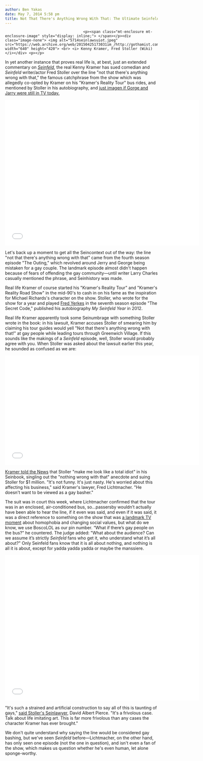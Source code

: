 ```yaml
---
author: Ben Yakas
date: May 7, 2014 5:58 pm
title: Not That There's Anything Wrong With That: The Ultimate Seinfeld Lawsuit About Nothing
---
```


	
										<p><span class="mt-enclosure mt-enclosure-image" style="display: inline;"> </span></p><div class="image-none"> <img alt="5714seinlawsuiot.jpeg" src="https://web.archive.org/web/20150425173031im_/http://gothamist.com/attachments/byakas/5714seinlawsuiot.jpeg" width="640" height="420"> <br> <i> Kenny Kramer, Fred Stoller (Wiki)</i></div> <p></p>

<p>In yet another instance that proves real life is, at best, just an extended commentary on <a href="https://web.archive.org/web/20150425173031/http://gothamist.com/tags/seinfeld"><em>Seinfeld</em></a>, the real Kenny Kramer has sued comedian and <em>Seinfeld</em> writer/actor Fred Stoller over the line &quot;not that there&apos;s anything wrong with that,&quot; the famous catchphrase from the show which was allegedly co-opted by Kramer on his &quot;Kramer&apos;s Reality Tour&quot; bus rides, and mentioned by Stoller in his autobiography, and <a href="https://web.archive.org/web/20150425173031/https://twitter.com/Seinfeld2000">just imagen if Gorge and Jarry were still in TV today.</a></p>

<p><iframe width="640" height="480" src="//web.archive.org/web/20150425173031if_/http://www.youtube.com/embed/Oj3VphK9AMk" frameborder="0" allowfullscreen></iframe></p>

<p>Let&apos;s back up a moment to get all the Seincontext out of the way: the line &quot;not that there&apos;s anything wrong with that&quot; came from the fourth season episode &quot;The Outing,&quot; which revolved around Jerry and George being mistaken for a gay couple. The landmark episode almost didn&apos;t happen because of fears of offending the gay community&#x2014;until writer Larry Charles casually mentioned the phrase, and Seinhistory was made.</p>

<p>Real life Kramer of course started his &quot;Kramer&apos;s Reality Tour&quot; and &quot;Kramer&apos;s Reality Road Show&quot; in the mid-90&apos;s to cash in on his fame as the inspiration for Michael Richards&apos;s character on the show. Stoller, who wrote for the show for a year and played <a href="https://web.archive.org/web/20150425173031/http://seinfeld.wikia.com/wiki/Fred_Yerkes">Fred Yerkes</a> in the seventh season episode &quot;The Secret Code,&quot; published his autobiography <em>My Seinfeld Year</em> in 2012. </p>

<p>Real life Kramer apparently took some Seinumbrage with something Stoller wrote in the book: in his lawsuit, Kramer accuses Stoller of smearing him by claiming his tour guides would yell &quot;Not that there&apos;s anything wrong with that!&quot; at gay people while leading tours through Greenwich Village. If this sounds like the makings of a <em>Seinfeld</em> episode, well, Stoller would probably agree with you. When Stoller was asked about the lawsuit earlier this year, he sounded as confused as we are:</p>

<p><iframe width="640" height="360" src="//web.archive.org/web/20150425173031if_/http://www.youtube.com/embed/VT73_MEFoBM" frameborder="0" allowfullscreen></iframe></p>

<p><a href="https://web.archive.org/web/20150425173031/http://www.nydailynews.com/entertainment/tv-movies/kenny-kramer-inspiration-kramer-seinfeld-files-1m-suit-article-1.1561825">Kramer told the News</a> that Stoller &quot;make me look like a total idiot&quot; in his Seinbook, singling out the &quot;nothing wrong with that&quot; anecdote and suing Stoller for $1 million. &quot;It&apos;s not funny. It&apos;s just nasty. He&apos;s worried about this affecting his business,&quot; said Kramer&apos;s lawyer, Fred Lichtmacher. &quot;He doesn&apos;t want to be viewed as a gay basher.&quot; </p>

<p>The suit was in court this week, where Lichtmacher confirmed that the tour was in an enclosed, air-conditioned bus, so...passersby wouldn&#x2019;t actually have been able to hear the line, if it even was said, and even if it was said, it was a direct reference to something on the show that was <a href="https://web.archive.org/web/20150425173031/http://books.google.com/books?id=CeqG46cYjuMC&amp;pg=PA191#v=onepage&amp;q&amp;f=false">a landmark TV moment</a> about homophobia and changing social values, but what do we know, we use BoscoLOL as our pin number. &#x201C;What if there&#x2019;s gay people on the bus?&#x201D; he countered. The judge added: &quot;What about the audience? Can we assume it&#x2019;s strictly <em>Seinfeld</em> fans who get it, who understand what it&#x2019;s all about?&quot; Only Seinfeld fans know that it is all about nothing, and nothing is all it is about, except for yadda yadda yadda or maybe the manssiere.</p>

<p><iframe width="640" height="480" src="//web.archive.org/web/20150425173031if_/http://www.youtube.com/embed/aOZLYWImUR0" frameborder="0" allowfullscreen></iframe></p>

<p>&quot;It&apos;s such a strained and artificial construction to say all of this is taunting of gays,&quot; <a href="https://web.archive.org/web/20150425173031/http://pagesix.com/2014/05/07/kramer-vs-comic-in-battle-over-seinfeld-gag/?_ga=1.226470682.1062663257.1383749145">said Stoller&apos;s Seinlawyer</a>, David Albert Pierce. &quot;It&apos;s a frivolous case. Talk about life imitating art. This is far more frivolous than any cases the character Kramer has ever brought.&quot;</p>

<p>We don&apos;t quite understand why saying the line would be considered gay bashing, but we&apos;ve seen <em>Seinfeld</em> before&#x2014;Lichtmacher, on the other hand, has only seen one episode (not the one in question), and isn&apos;t even a fan of the show, which makes us question whether he&apos;s even human, let alone sponge-worthy.</p>					
										
									
				